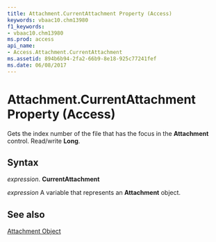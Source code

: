 ```yaml
---
title: Attachment.CurrentAttachment Property (Access)
keywords: vbaac10.chm13980
f1_keywords:
- vbaac10.chm13980
ms.prod: access
api_name:
- Access.Attachment.CurrentAttachment
ms.assetid: 894b6b94-2fa2-66b9-8e18-925c77241fef
ms.date: 06/08/2017
---
```



# Attachment.CurrentAttachment Property (Access)

Gets the index number of the file that has the focus in the  **Attachment** control. Read/write **Long**.


## Syntax

 _expression_. **CurrentAttachment**

 _expression_ A variable that represents an **Attachment** object.


## See also


[Attachment Object](Access.Attachment.md)

